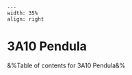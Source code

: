 
```{figure} /figures/busy.png
---
width: 35%
align: right
```
# 3A10 Pendula

&%Table of contents for 3A10 Pendula&%